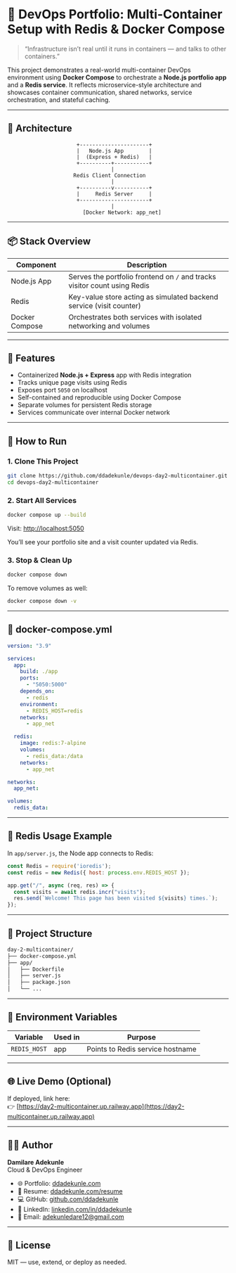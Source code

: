 # 🔄 DevOps Portfolio: Multi-Container Setup with Redis & Docker Compose

> “Infrastructure isn’t real until it runs in containers — and talks to other containers.”

This project demonstrates a real-world multi-container DevOps environment using **Docker Compose** to orchestrate a **Node.js portfolio app** and a **Redis service**. It reflects microservice-style architecture and showcases container communication, shared networks, service orchestration, and stateful caching.

---

## 🧱 Architecture

```
                      +----------------------+
                      |   Node.js App        |
                      |  (Express + Redis)   |
                      +----------+-----------+
                                 |
                     Redis Client Connection
                                 |
                      +----------v-----------+
                      |     Redis Server     |
                      +----------------------+
                                 |
                        [Docker Network: app_net]
```

---

## 📦 Stack Overview

| Component        | Description                                  |
|------------------|----------------------------------------------|
| Node.js App      | Serves the portfolio frontend on `/` and tracks visitor count using Redis |
| Redis            | Key-value store acting as simulated backend service (visit counter) |
| Docker Compose   | Orchestrates both services with isolated networking and volumes |

---

## 🧰 Features

- Containerized **Node.js + Express** app with Redis integration
- Tracks unique page visits using Redis
- Exposes port `5050` on localhost
- Self-contained and reproducible using Docker Compose
- Separate volumes for persistent Redis storage
- Services communicate over internal Docker network

---

## 🚀 How to Run

### 1. Clone This Project

```bash
git clone https://github.com/ddadekunle/devops-day2-multicontainer.git
cd devops-day2-multicontainer
```

### 2. Start All Services

```bash
docker compose up --build
```

Visit: [http://localhost:5050](http://localhost:5050)

You’ll see your portfolio site and a visit counter updated via Redis.

### 3. Stop & Clean Up

```bash
docker compose down
```

To remove volumes as well:

```bash
docker compose down -v
```

---

## 🐋 docker-compose.yml

```yaml
version: "3.9"

services:
  app:
    build: ./app
    ports:
      - "5050:5000"
    depends_on:
      - redis
    environment:
      - REDIS_HOST=redis
    networks:
      - app_net

  redis:
    image: redis:7-alpine
    volumes:
      - redis_data:/data
    networks:
      - app_net

networks:
  app_net:

volumes:
  redis_data:
```

---

## 🧠 Redis Usage Example

In `app/server.js`, the Node app connects to Redis:

```javascript
const Redis = require('ioredis');
const redis = new Redis({ host: process.env.REDIS_HOST });

app.get("/", async (req, res) => {
  const visits = await redis.incr("visits");
  res.send(`Welcome! This page has been visited ${visits} times.`);
});
```

---

## 📁 Project Structure

```bash
day-2-multicontainer/
├── docker-compose.yml
├── app/
│   ├── Dockerfile
│   ├── server.js
│   ├── package.json
│   └── ...
```

---

## 🔐 Environment Variables

| Variable      | Used in | Purpose                     |
|---------------|---------|-----------------------------|
| `REDIS_HOST`  | app     | Points to Redis service hostname |

---

## 🌐 Live Demo (Optional)

If deployed, link here:  
👉 [https://day2-multicontainer.up.railway.app](https://day2-multicontainer.up.railway.app)

---

## 👨‍💻 Author

**Damilare Adekunle**  
Cloud & DevOps Engineer

- 🌐 Portfolio: [ddadekunle.com](https://ddadekunle.com)
- 📄 Resume: [ddadekunle.com/resume](https://ddadekunle.com/resume)
- 💻 GitHub: [github.com/ddadekunle](https://github.com/ddadekunle)
- 🔗 LinkedIn: [linkedin.com/in/ddadekunle](https://linkedin.com/in/ddadekunle)
- 📧 Email: [adekunledare12@gmail.com](mailto:adekunledare12@gmail.com)

---

## 📝 License

MIT — use, extend, or deploy as needed.